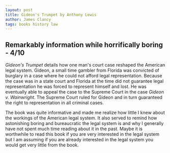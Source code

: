 ```yaml
---
layout: post
title: Gideon's Trumpet by Anthony Lewis
author: James Clancy
tags: books history law
---
```


## Remarkably information while horrifically boring - 4/10

_Gideon's Trumpet_ details how one man's court case reshaped the American legal system. Gideon, a small time gambler from Florida was convicted of burglary in a case where he could not afford legal representation. Because the case was in a state court and Florida at the time did not guarantee legal representation he was forced to represent himself and lost. He was eventually able to appeal the case to the Supreme Court in the case _Gideon v. Wainwright_. The Supreme Court ruled for Gideon and in turn guaranteed the right to representation in all criminal cases.

The book was quite informative and made me realize how little I knew about the workings of the American legal system. It also served to remind how astonishing boring and bureaucratic the legal system is and why I generally have not spent much time reading about it in the past. Maybe it is worthwhile to read this book if you are very interested in the legal system but I am assuming if you are already interested in the legal system you would get very little from the book.